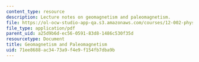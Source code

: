 ```yaml
---
content_type: resource
description: Lecture notes on geomagnetism and paleomagnetism.
file: https://ol-ocw-studio-app-qa.s3.amazonaws.com/courses/12-002-physics-and-chemistry-of-the-terrestrial-planets-fall-2008/71ee8688ac3473a9f4e9f154fb7dba9b_MIT12_002f08_lec19.pdf
file_type: application/pdf
parent_uid: a25d9b6d-ec56-0591-83d8-1486c530f35d
resourcetype: Document
title: Geomagnetism and Paleomagnetism
uid: 71ee8688-ac34-73a9-f4e9-f154fb7dba9b
---
```

